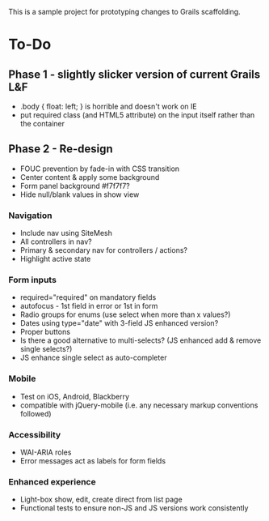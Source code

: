 This is a sample project for prototyping changes to Grails scaffolding.

# To-Do

## Phase 1 - slightly slicker version of current Grails L&F

 * .body { float: left; } is horrible and doesn't work on IE
 * put required class (and HTML5 attribute) on the input itself rather than the container

## Phase 2 - Re-design

 * FOUC prevention by fade-in with CSS transition
 * Center content & apply some background
 * Form panel background #f7f7f7?
 * Hide null/blank values in show view

### Navigation

 * Include nav using SiteMesh
 * All controllers in nav?
 * Primary & secondary nav for controllers / actions?
 * Highlight active state

### Form inputs

 * required="required" on mandatory fields
 * autofocus - 1st field in error or 1st in form
 * Radio groups for enums (use select when more than x values?)
 * Dates using type="date" with 3-field JS enhanced version?
 * Proper buttons
 * Is there a good alternative to multi-selects? (JS enhanced add & remove single selects?)
 * JS enhance single select as auto-completer

### Mobile

 * Test on iOS, Android, Blackberry
 * compatible with jQuery-mobile (i.e. any necessary markup conventions followed)

### Accessibility

 * WAI-ARIA roles
 * Error messages act as labels for form fields

### Enhanced experience

 * Light-box show, edit, create direct from list page
 * Functional tests to ensure non-JS and JS versions work consistently